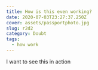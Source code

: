 ```yaml
---
title: How is this even working?
date: 2020-07-03T23:27:37.250Z
cover: assets/passportphoto.jpg
slug: r2d2
category: Doubt
tags:
  - how work
---
```

I want to see this in action